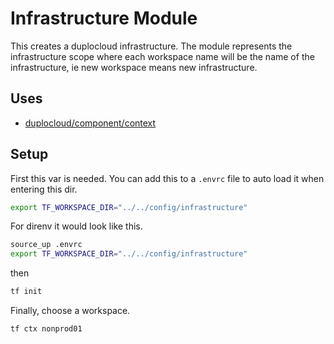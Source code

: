 # Infrastructure Module 

This creates a duplocloud infrastructure. The module represents the infrastructure scope where each workspace name will be the name of the infrastructure, ie new workspace means new infrastructure. 

## Uses  

- [duplocloud/component/context](https://registry.terraform.io/modules/duplocloud/components/duplocloud/latest/submodules/context)

## Setup 

First this var is needed. You can add this to a `.envrc` file to auto load it when entering this dir. 
```sh
export TF_WORKSPACE_DIR="../../config/infrastructure"
```
For direnv it would look like this. 
```sh
source_up .envrc
export TF_WORKSPACE_DIR="../../config/infrastructure"
```
then
```sh
tf init
```
Finally, choose a workspace.
```sh
tf ctx nonprod01
```
